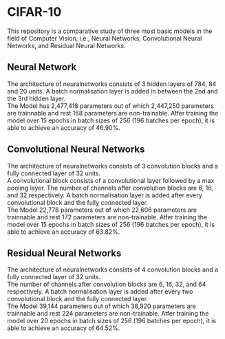 # CIFAR-10<br>
This repository is a comparative study of three most basic models in the field of Computer Vision, i.e., Neural Networks, Convolutional Neural Networks, and Residual Neural Networks.<br>

## Neural Network<br>
The architecture of neuralnetworks consists of 3 hidden layers of 784, 84 and 20 units. A batch normalisation layer is added in between the 2nd and the 3rd hidden layer.<br>
The Model has 2,477,418 parameters out of which 2,447,250 parameters are trainnable and rest 168 parameters are non-trainable. Atfer training the model over 15 epochs in batch sizes of 256 (196 batches per epoch), it is able to achieve an accuracy of 46.90%.<br>

## Convolutional Neural Networks<br>
The architecture of neuralnetworks consists of 3 convolution blocks and a fully connected layer of 32 units.<br> 
A convolutional block consists of a convolutional layer followed by a max pooling layer. The number of channels after convolution blocks are 6, 16, and 32 respectively. A batch normalisation layer is added after every convolutional block and the fully connected layer.<br>
The Model 22,778 parameters out of which 22,606 parameters are trainnable and rest 172 parameters are non-trainable. Atfer training the model over 15 epochs in batch sizes of 256 (196 batches per epoch), it is able to achieve an accuracy of 63.82%.<br>

## Residual Neural Networks<br>
The architecture of neuralnetworks consists of 4 convolution blocks and a fully connected layer of 32 units.<br> 
The number of channels after convolution blocks are 6, 16, 32, and 64 respectively. A batch normalisation layer is added after every two convolutional block and the fully connected layer.<br>
The Model 39,144 parameters out of which 38,920 parameters are trainnable and rest 224 parameters are non-trainable. Atfer training the model over 20 epochs in batch sizes of 256 (196 batches per epoch), it is able to achieve an accuracy of 64.52%.<br>
